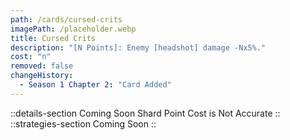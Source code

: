 ```yaml
---
path: /cards/cursed-crits
imagePath: /placeholder.webp
title: Cursed Crits
description: "[N Points]: Enemy [headshot] damage -Nx5%."
cost: "n"
removed: false
changeHistory:
  - Season 1 Chapter 2: "Card Added"
---
```

::details-section
Coming Soon
Shard Point Cost is Not Accurate
::
::strategies-section
Coming Soon
::